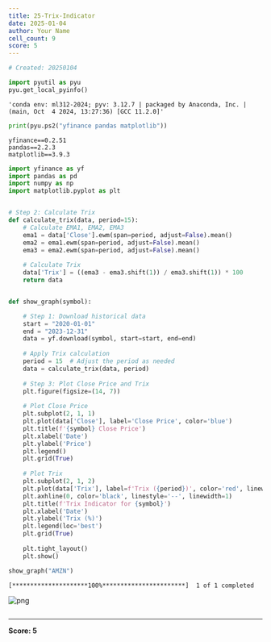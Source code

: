 ```yaml
---
title: 25-Trix-Indicator
date: 2025-01-04
author: Your Name
cell_count: 9
score: 5
---
```


```python
# Created: 20250104
```


```python
import pyutil as pyu
pyu.get_local_pyinfo()
```




    'conda env: ml312-2024; pyv: 3.12.7 | packaged by Anaconda, Inc. | (main, Oct  4 2024, 13:27:36) [GCC 11.2.0]'




```python
print(pyu.ps2("yfinance pandas matplotlib"))
```

    yfinance==0.2.51
    pandas==2.2.3
    matplotlib==3.9.3
    



```python
import yfinance as yf
import pandas as pd
import numpy as np
import matplotlib.pyplot as plt
```


```python

# Step 2: Calculate Trix
def calculate_trix(data, period=15):
    # Calculate EMA1, EMA2, EMA3
    ema1 = data['Close'].ewm(span=period, adjust=False).mean()
    ema2 = ema1.ewm(span=period, adjust=False).mean()
    ema3 = ema2.ewm(span=period, adjust=False).mean()
    
    # Calculate Trix
    data['Trix'] = ((ema3 - ema3.shift(1)) / ema3.shift(1)) * 100
    return data
```


```python

```


```python
def show_graph(symbol):

    # Step 1: Download historical data
    start = "2020-01-01"
    end = "2023-12-31"
    data = yf.download(symbol, start=start, end=end)
    
    # Apply Trix calculation
    period = 15  # Adjust the period as needed
    data = calculate_trix(data, period)
    
    # Step 3: Plot Close Price and Trix
    plt.figure(figsize=(14, 7))
    
    # Plot Close Price
    plt.subplot(2, 1, 1)
    plt.plot(data['Close'], label='Close Price', color='blue')
    plt.title(f'{symbol} Close Price')
    plt.xlabel('Date')
    plt.ylabel('Price')
    plt.legend()
    plt.grid(True)
    
    # Plot Trix
    plt.subplot(2, 1, 2)
    plt.plot(data['Trix'], label=f'Trix ({period})', color='red', linewidth=2)
    plt.axhline(0, color='black', linestyle='--', linewidth=1)
    plt.title(f'Trix Indicator for {symbol}')
    plt.xlabel('Date')
    plt.ylabel('Trix (%)')
    plt.legend(loc='best')
    plt.grid(True)
    
    plt.tight_layout()
    plt.show()
```


```python
show_graph("AMZN")
```

    [*********************100%***********************]  1 of 1 completed



    
![png](/mlnotes/images/25-trix-indicator_7_1.png)
    



```python

```


---
**Score: 5**